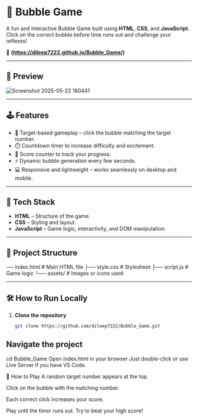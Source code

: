 # 🎈 Bubble Game

A fun and interactive Bubble Game built using **HTML**, **CSS**, and **JavaScript**. Click on the correct bubble before time runs out and challenge your reflexes!

🚀 **(https://dileep7222.github.io/Bubble_Game/)**

---

## 📸 Preview

![Screenshot 2025-05-22 160441](https://github.com/user-attachments/assets/4d524043-1d9e-4fe8-8a04-868432caa4eb)


---

## 🕹️ Features

- 🎯 Target-based gameplay – click the bubble matching the target number.
- ⏱️ Countdown timer to increase difficulty and excitement.
- 🔢 Score counter to track your progress.
- ⚡ Dynamic bubble generation every few seconds.
- 💻 Responsive and lightweight – works seamlessly on desktop and mobile.

---

## 🔧 Tech Stack

- **HTML** – Structure of the game.
- **CSS** – Styling and layout.
- **JavaScript** – Game logic, interactivity, and DOM manipulation.

---

## 📁 Project Structure
── index.html # Main HTML file
├── style.css # Stylesheet
├── script.js # Game logic
└── assets/ #  Images or icons used



---

## 🛠️ How to Run Locally

1. **Clone the repository**  
   ```bash
   git clone https://github.com/dileep7222/Bubble_Game.git
## Navigate the project   
cd Bubble_Game
Open index.html in your browser
Just double-click or use Live Server if you have VS Code.

🎯 How to Play
A random target number appears at the top.

Click on the bubble with the matching number.

Each correct click increases your score.

Play until the timer runs out. Try to beat your high score!

